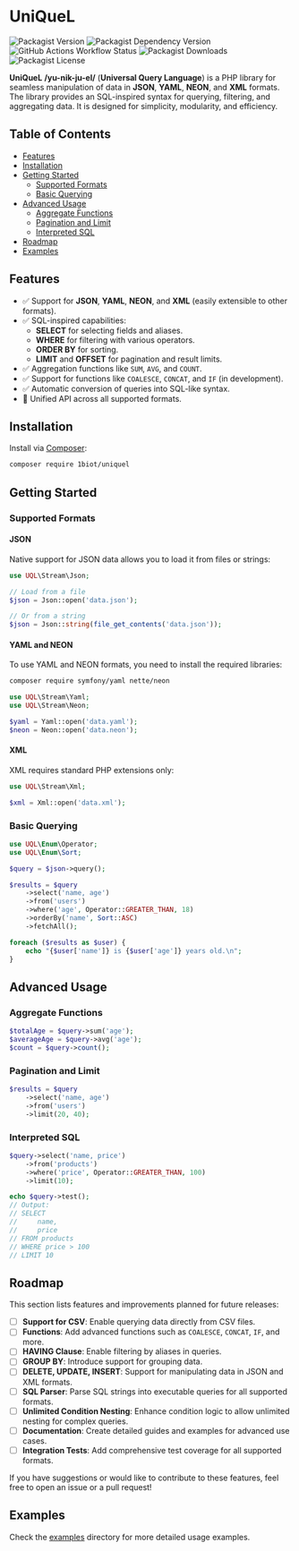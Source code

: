 # UniQueL

![Packagist Version](https://img.shields.io/packagist/v/1biot/jql)
![Packagist Dependency Version](https://img.shields.io/packagist/dependency-v/1biot/jql/php)
![GitHub Actions Workflow Status](https://img.shields.io/github/actions/workflow/status/1biot/jql/ci.yml)
![Packagist Downloads](https://img.shields.io/packagist/dm/1biot/jql)
![Packagist License](https://img.shields.io/packagist/l/1biot/jql)

**UniQueL** __/yu-nik-ju-el/__ (**Universal Query Language**) is a PHP library for seamless manipulation of data in
**JSON**, **YAML**, **NEON**, and **XML** formats. The library provides an SQL-inspired syntax for querying, filtering,
and aggregating data. It is designed for simplicity, modularity, and efficiency.

## Table of Contents

- [Features](#features)
- [Installation](#installation)
- [Getting Started](#getting-started)
    - [Supported Formats](#supported-formats)
    - [Basic Querying](#basic-querying)
- [Advanced Usage](#advanced-usage)
    - [Aggregate Functions](#aggregate-functions)
    - [Pagination and Limit](#pagination-and-limit)
    - [Interpreted SQL](#interpreted-sql)
- [Roadmap](#roadmap)
- [Examples](#examples)

## Features

- ✅ Support for **JSON**, **YAML**, **NEON**, and **XML** (easily extensible to other formats).
- ✅ SQL-inspired capabilities:
    - **SELECT** for selecting fields and aliases.
    - **WHERE** for filtering with various operators.
    - **ORDER BY** for sorting.
    - **LIMIT** and **OFFSET** for pagination and result limits.
- ✅ Aggregation functions like `SUM`, `AVG`, and `COUNT`.
- ✅ Support for functions like `COALESCE`, `CONCAT`, and `IF` (in development).
- ✅ Automatic conversion of queries into SQL-like syntax.
- 🚀 Unified API across all supported formats.

## Installation

Install via [Composer](https://getcomposer.org/):

```bash
composer require 1biot/uniquel
```

## Getting Started

### Supported Formats

#### JSON
Native support for JSON data allows you to load it from files or strings:

```php
use UQL\Stream\Json;

// Load from a file
$json = Json::open('data.json');

// Or from a string
$json = Json::string(file_get_contents('data.json'));
```

#### YAML and NEON
To use YAML and NEON formats, you need to install the required libraries:

```bash
composer require symfony/yaml nette/neon
```

```php
use UQL\Stream\Yaml;
use UQL\Stream\Neon;

$yaml = Yaml::open('data.yaml');
$neon = Neon::open('data.neon');
```

#### XML
XML requires standard PHP extensions only:

```php
use UQL\Stream\Xml;

$xml = Xml::open('data.xml');
```

### Basic Querying

```php
use UQL\Enum\Operator;
use UQL\Enum\Sort;

$query = $json->query();

$results = $query
    ->select('name, age')
    ->from('users')
    ->where('age', Operator::GREATER_THAN, 18)
    ->orderBy('name', Sort::ASC)
    ->fetchAll();

foreach ($results as $user) {
    echo "{$user['name']} is {$user['age']} years old.\n";
}
```

## Advanced Usage

### Aggregate Functions

```php
$totalAge = $query->sum('age');
$averageAge = $query->avg('age');
$count = $query->count();
```

### Pagination and Limit

```php
$results = $query
    ->select('name, age')
    ->from('users')
    ->limit(20, 40);
```

### Interpreted SQL

```php
$query->select('name, price')
    ->from('products')
    ->where('price', Operator::GREATER_THAN, 100)
    ->limit(10);

echo $query->test();
// Output:
// SELECT
//     name,
//     price
// FROM products
// WHERE price > 100
// LIMIT 10
```

## Roadmap

This section lists features and improvements planned for future releases:

- [ ] **Support for CSV**: Enable querying data directly from CSV files.
- [ ] **Functions**: Add advanced functions such as `COALESCE`, `CONCAT`, `IF`, and more.
- [ ] **HAVING Clause**: Enable filtering by aliases in queries.
- [ ] **GROUP BY**: Introduce support for grouping data.
- [ ] **DELETE, UPDATE, INSERT**: Support for manipulating data in JSON and XML formats.
- [ ] **SQL Parser**: Parse SQL strings into executable queries for all supported formats.
- [ ] **Unlimited Condition Nesting**: Enhance condition logic to allow unlimited nesting for complex queries.
- [ ] **Documentation**: Create detailed guides and examples for advanced use cases.
- [ ] **Integration Tests**: Add comprehensive test coverage for all supported formats.

If you have suggestions or would like to contribute to these features, feel free to open an issue or a pull request!

## Examples

Check the [examples](examples) directory for more detailed usage examples.
